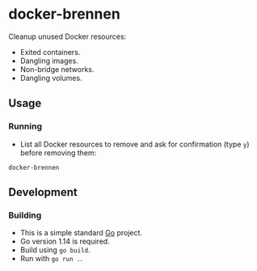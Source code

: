 # docker-brennen

Cleanup unused Docker resources:

- Exited containers.
- Dangling images.
- Non-bridge networks.
- Dangling volumes.

## Usage

### Running

- List all Docker resources to remove and ask for confirmation (type `y`) before removing them:

```shell
docker-brennen
```

## Development

### Building

- This is a simple standard [Go](https://golang.org/) project.
- Go version 1.14 is required.
- Build using `go build`.
- Run with `go run .`.
